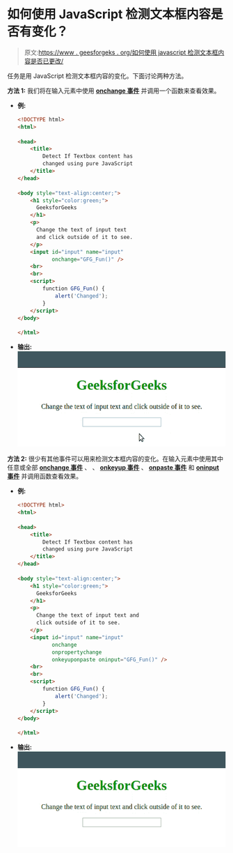 # 如何使用 JavaScript 检测文本框内容是否有变化？

> 原文:[https://www . geesforgeks . org/如何使用 javascript 检测文本框内容是否已更改/](https://www.geeksforgeeks.org/how-to-detect-if-textbox-content-has-changed-using-javascript/)

任务是用 JavaScript 检测文本框内容的变化。下面讨论两种方法。

**方法 1:** 我们将在输入元素中使用 [**onchange 事件**](https://www.geeksforgeeks.org/html-onchange-event-attribute/) 并调用一个函数来查看效果。

*   **例:**

    ```html
    <!DOCTYPE html>
    <html>

    <head>
        <title>
            Detect If Textbox content has
            changed using pure JavaScript
        </title>
    </head>

    <body style="text-align:center;">
        <h1 style="color:green;"> 
          GeeksforGeeks 
        </h1>
        <p>
          Change the text of input text
          and click outside of it to see.
        </p>
        <input id="input" name="input"
               onchange="GFG_Fun()" />
        <br>
        <br>
        <script>
            function GFG_Fun() {
                alert('Changed');
            }
        </script>
    </body>

    </html>
    ```

*   **输出:** ![](img/29c6901a652cf0403352018986b8e8b6.png)

**方法 2:** 很少有其他事件可以用来检测文本框内容的变化。在输入元素中使用其中任意或全部 [**onchange 事件**](https://www.geeksforgeeks.org/html-onchange-event-attribute/) 、  、 [**onkeyup 事件**](https://www.geeksforgeeks.org/html-dom-onkeyup-event/) 、 [**onpaste 事件**](https://www.geeksforgeeks.org/html-onpaste-event-attribute/) 和 [**oninput 事件**](https://www.geeksforgeeks.org/html-oninput-event-attribute/) 并调用函数查看效果。

*   **例:**

    ```html
    <!DOCTYPE html>
    <html>

    <head>
        <title>
            Detect If Textbox content has 
            changed using pure JavaScript
        </title>
    </head>

    <body style="text-align:center;">
        <h1 style="color:green;">  
          GeeksforGeeks  
        </h1>
        <p> 
          Change the text of input text and
          click outside of it to see.
        </p>
        <input id="input" name="input"
               onchange 
               onpropertychange 
               onkeyuponpaste oninput="GFG_Fun()" />
        <br>
        <br>
        <script>
            function GFG_Fun() {
                alert('Changed');
            }
        </script>
    </body>

    </html>
    ```

*   **输出:** ![](img/e3d3c497b16aac8b2b0bbc667e293976.png)
